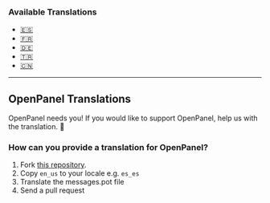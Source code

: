 
### Available Translations

- [🇪🇸](https://community.openpanel.org/d/59-hablas-espanol-spanish-translation-for-openpanel)
- [🇫🇷](https://community.openpanel.org/d/45-parles-tu-francais-french-translation-for-openpanel)
- [🇩🇪](https://community.openpanel.org/d/25-sprichst-du-deutsch-german-translation-for-openpanel)
- [🇹🇷](https://community.openpanel.org/d/31-turkce-konusuyor-musun-turkish-translation-for-openpanel)
- [🇨🇳](https://community.openpanel.org/d/151-simplified-chinese-translation-for-openpanel)

-----

## OpenPanel Translations
OpenPanel needs you! If you would like to support OpenPanel, help us with the translation. 💖 


### How can you provide a translation for OpenPanel?

1. Fork [this repository](https://github.com/stefanpejcic/openpanel-translations/).
2. Copy `en_us` to your locale e.g. `es_es`
3. Translate the messages.pot file
4. Send a pull request


